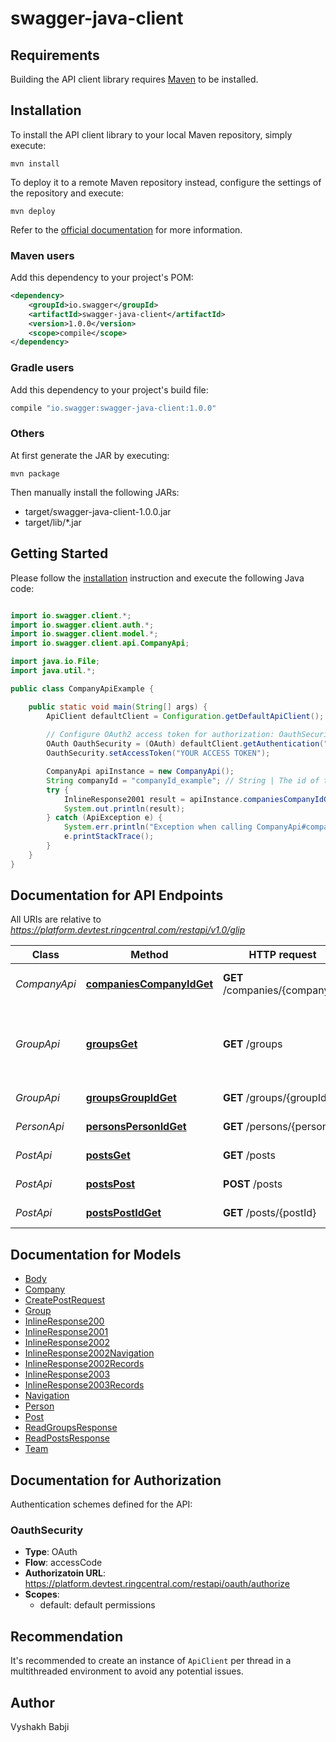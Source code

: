 # swagger-java-client

## Requirements

Building the API client library requires [Maven](https://maven.apache.org/) to be installed.

## Installation

To install the API client library to your local Maven repository, simply execute:

```shell
mvn install
```

To deploy it to a remote Maven repository instead, configure the settings of the repository and execute:

```shell
mvn deploy
```

Refer to the [official documentation](https://maven.apache.org/plugins/maven-deploy-plugin/usage.html) for more information.

### Maven users

Add this dependency to your project's POM:

```xml
<dependency>
    <groupId>io.swagger</groupId>
    <artifactId>swagger-java-client</artifactId>
    <version>1.0.0</version>
    <scope>compile</scope>
</dependency>
```

### Gradle users

Add this dependency to your project's build file:

```groovy
compile "io.swagger:swagger-java-client:1.0.0"
```

### Others

At first generate the JAR by executing:

    mvn package

Then manually install the following JARs:

* target/swagger-java-client-1.0.0.jar
* target/lib/*.jar

## Getting Started

Please follow the [installation](#installation) instruction and execute the following Java code:

```java

import io.swagger.client.*;
import io.swagger.client.auth.*;
import io.swagger.client.model.*;
import io.swagger.client.api.CompanyApi;

import java.io.File;
import java.util.*;

public class CompanyApiExample {

    public static void main(String[] args) {
        ApiClient defaultClient = Configuration.getDefaultApiClient();
        
        // Configure OAuth2 access token for authorization: OauthSecurity
        OAuth OauthSecurity = (OAuth) defaultClient.getAuthentication("OauthSecurity");
        OauthSecurity.setAccessToken("YOUR ACCESS TOKEN");

        CompanyApi apiInstance = new CompanyApi();
        String companyId = "companyId_example"; // String | The id of the company being queried. Can be '~' for company the current user belongs to.
        try {
            InlineResponse2001 result = apiInstance.companiesCompanyIdGet(companyId);
            System.out.println(result);
        } catch (ApiException e) {
            System.err.println("Exception when calling CompanyApi#companiesCompanyIdGet");
            e.printStackTrace();
        }
    }
}

```

## Documentation for API Endpoints

All URIs are relative to *https://platform.devtest.ringcentral.com/restapi/v1.0/glip*

Class | Method | HTTP request | Description
------------ | ------------- | ------------- | -------------
*CompanyApi* | [**companiesCompanyIdGet**](docs/CompanyApi.md#companiesCompanyIdGet) | **GET** /companies/{companyId} | Get Company Info
*GroupApi* | [**groupsGet**](docs/GroupApi.md#groupsGet) | **GET** /groups | Return groups associated with current user
*GroupApi* | [**groupsGroupIdGet**](docs/GroupApi.md#groupsGroupIdGet) | **GET** /groups/{groupId} | Returns a group by id
*PersonApi* | [**personsPersonIdGet**](docs/PersonApi.md#personsPersonIdGet) | **GET** /persons/{personId} | Get Person by ID
*PostApi* | [**postsGet**](docs/PostApi.md#postsGet) | **GET** /posts | Get User Posts
*PostApi* | [**postsPost**](docs/PostApi.md#postsPost) | **POST** /posts | Send New Message
*PostApi* | [**postsPostIdGet**](docs/PostApi.md#postsPostIdGet) | **GET** /posts/{postId} | Get Post By Id


## Documentation for Models

 - [Body](docs/Body.md)
 - [Company](docs/Company.md)
 - [CreatePostRequest](docs/CreatePostRequest.md)
 - [Group](docs/Group.md)
 - [InlineResponse200](docs/InlineResponse200.md)
 - [InlineResponse2001](docs/InlineResponse2001.md)
 - [InlineResponse2002](docs/InlineResponse2002.md)
 - [InlineResponse2002Navigation](docs/InlineResponse2002Navigation.md)
 - [InlineResponse2002Records](docs/InlineResponse2002Records.md)
 - [InlineResponse2003](docs/InlineResponse2003.md)
 - [InlineResponse2003Records](docs/InlineResponse2003Records.md)
 - [Navigation](docs/Navigation.md)
 - [Person](docs/Person.md)
 - [Post](docs/Post.md)
 - [ReadGroupsResponse](docs/ReadGroupsResponse.md)
 - [ReadPostsResponse](docs/ReadPostsResponse.md)
 - [Team](docs/Team.md)


## Documentation for Authorization

Authentication schemes defined for the API:
### OauthSecurity

- **Type**: OAuth
- **Flow**: accessCode
- **Authorizatoin URL**: https://platform.devtest.ringcentral.com/restapi/oauth/authorize
- **Scopes**: 
  - default: default permissions


## Recommendation

It's recommended to create an instance of `ApiClient` per thread in a multithreaded environment to avoid any potential issues.

## Author
Vyshakh Babji


